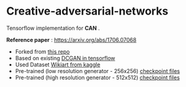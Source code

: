 # Creative-adversarial-networks

Tensorflow implementation for **CAN** .

**Reference paper** : https://arxiv.org/abs/1706.07068 


- Forked from [this repo](https://github.com/KIMSEUNGGYU/AI-Art-Lab)
- Based on existing [DCGAN in tensorflow](https://github.com/carpedm20/DCGAN-tensorflow)
- Used Dataset [Wikiart from kaggle](https://www.kaggle.com/c/painter-by-numbers/data)
- Pre-trained (low resolution generator - 256x256) [checkpoint files](https://drive.google.com/open?id=1-7TFfo5lBj9zmjQHSRl_MMy99DxDCh50)
- Pre-trained (high resolution generator - 512x512) [checkpoint files](https://drive.google.com/open?id=1GWv8-5mkLHkKygZ2EjYmfV5l_4Czs6jR)
